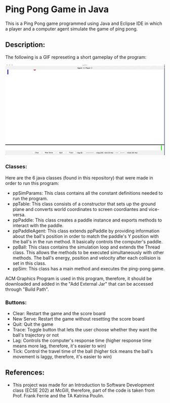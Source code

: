 # Ping Pong Game in Java
This is a Ping Pong game programmed using Java and Eclipse IDE in which a player and a computer agent simulate the game of ping pong. 

## Description:

The following is a GIF represeting a short gameplay of the program:

![](PingPong.gif)

### Classes:

Here are the 6 java classes (found in this repository) that were made in order to run this program:
- ppSimParams: This class contains all the constant definitions needed to run the program.
- ppTable: This class consists of a constructor that sets up the ground plane and converts world coordinates to screen coordiantes and vice-versa.
- ppPaddle: This class creates a paddle instance and exports methods to interact with the paddle.
- ppPaddleAgent:  This class extends ppPaddle by providing information about the  ball's position in order to match the paddle's Y position with the ball's in the run method. It basically controls the computer's paddle.
- ppBall: This class contains the simulation loop and extends the Thread class. This allows the methods to be executed simultaneously with other methods. The ball's energy, position and velocity after each collision is set in this class.
- ppSim: This class has a main method and executes the ping-pong game.

ACM Graphics Program is used in this program, therefore, it should be downloaded and added in the "Add External Jar" that can be accessed through "Build Path".

### Buttons:

- Clear: Restart the game and the score board
- New Serve: Restart the game without resetting the score board
- Quit: Quit the game
- Trace: Toggle button that lets the user choose whether they want the ball's trajectory or not
- Lag: Controls the computer's response time (higher response time means more lag, therefore, it's easier to win)
- Tick: Control the travel time of the ball (higher tick means the ball's movement is laggy, therefore, it's easier to win)

## References:
- This project was made for an Introduction to Software Development class (ECSE 202) at McGill, therefore, part of the code is taken from Prof. Frank Ferrie and the TA Katrina Poulin.






